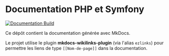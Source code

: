# Documentation PHP et Symfony

[![Documentation Build](https://github.com/owner/repo/actions/workflows/deploy.yml/badge.svg)](https://github.com/owner/repo/actions/workflows/deploy.yml)

Ce dépôt contient la documentation générée avec MkDocs.

Le projet utilise le plugin **mkdocs-wikilinks-plugin** (via l'alias `ezlinks`)
pour permettre les liens de type `[[Nom-de-page]]` dans la documentation.
